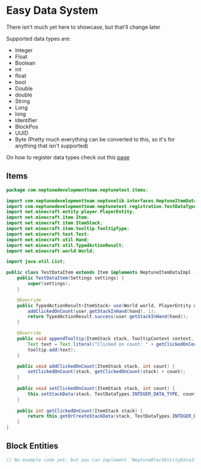 # Easy Data System
There isn't much yet here to showcase, but that'll change later

Supported data types are:
- Integer
- Float
- Boolean
- int
- float
- bool
- Double
- double
- String
- Long
- long
- Identifier
- BlockPos
- UUID
- Byte (Pretty much everything can be converted to this, so it's for anything that isn't supported)

On how to register data types check out this [page](%wiki%/registration#data-type-registration-for-nbt-components)


## Items
```java
package com.neptunedevelopmentteam.neptunetest.items;

import com.neptunedevelopmentteam.neptunelib.interfaces.NeptuneItemDataImpl;
import com.neptunedevelopmentteam.neptunetest.registration.TestDataTypes;
import net.minecraft.entity.player.PlayerEntity;
import net.minecraft.item.Item;
import net.minecraft.item.ItemStack;
import net.minecraft.item.tooltip.TooltipType;
import net.minecraft.text.Text;
import net.minecraft.util.Hand;
import net.minecraft.util.TypedActionResult;
import net.minecraft.world.World;

import java.util.List;

public class TestDataItem extends Item implements NeptuneItemDataImpl {
    public TestDataItem(Settings settings) {
        super(settings);
    }

    @Override
    public TypedActionResult<ItemStack> use(World world, PlayerEntity user, Hand hand) {
        addClickedOnCount(user.getStackInHand(hand), 1);
        return TypedActionResult.success(user.getStackInHand(hand));
    }

    @Override
    public void appendTooltip(ItemStack stack, TooltipContext context, List<Text> tooltip, TooltipType type) {
        Text text = Text.literal("Clicked on count: " + getClickedOnCount(stack));
        tooltip.add(text);
    }

    public void addClickedOnCount(ItemStack stack, int count) {
        setClickedOnCount(stack, getClickedOnCount(stack) + count);
    }
    
    public void setClickedOnCount(ItemStack stack, int count) {
        this.setStackData(stack, TestDataTypes.INTEGER_DATA_TYPE, count);
    }
    
    public int getClickedOnCount(ItemStack stack) {
        return this.getOrCreateStackData(stack, TestDataTypes.INTEGER_DATA_TYPE); // Default is set on registration, but you can also define a default with one of the available functions
    }
}

```

## Block Entities
```java
// No example code yet, but you can implement `NeptuneBlockEntityDataImpl` if you want to use it
```